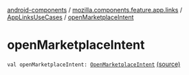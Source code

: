 [android-components](../../index.md) / [mozilla.components.feature.app.links](../index.md) / [AppLinksUseCases](index.md) / [openMarketplaceIntent](./open-marketplace-intent.md)

# openMarketplaceIntent

`val openMarketplaceIntent: `[`OpenMarketplaceIntent`](-open-marketplace-intent/index.md) [(source)](https://github.com/mozilla-mobile/android-components/blob/master/components/feature/app-links/src/main/java/mozilla/components/feature/app/links/AppLinksUseCases.kt#L192)